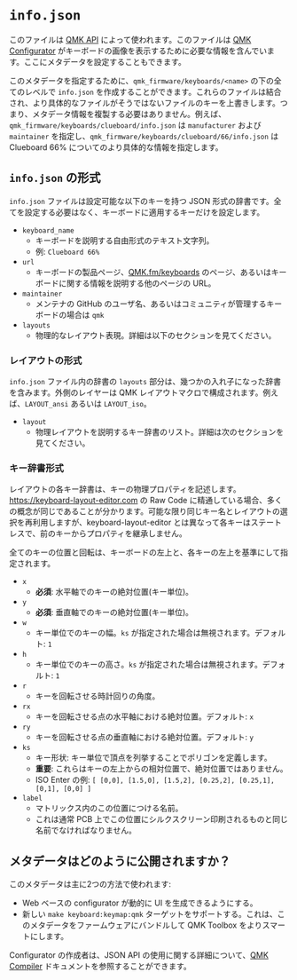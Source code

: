 # `info.json`

<!---
  original document: 0.10.33:docs/reference_info_json.md
  git diff 0.10.33 HEAD -- docs/reference_info_json.md | cat
-->

このファイルは [QMK API](https://github.com/qmk/qmk_api) によって使われます。このファイルは [QMK Configurator](https://config.qmk.fm/) がキーボードの画像を表示するために必要な情報を含んでいます。ここにメタデータを設定することもできます。

このメタデータを指定するために、`qmk_firmware/keyboards/<name>` の下の全てのレベルで `info.json` を作成することができます。これらのファイルは結合され、より具体的なファイルがそうではないファイルのキーを上書きします。つまり、メタデータ情報を複製する必要はありません。例えば、`qmk_firmware/keyboards/clueboard/info.json` は `manufacturer` および `maintainer` を指定し、`qmk_firmware/keyboards/clueboard/66/info.json` は Clueboard 66% についてのより具体的な情報を指定します。

## `info.json` の形式

`info.json` ファイルは設定可能な以下のキーを持つ JSON 形式の辞書です。全てを設定する必要はなく、キーボードに適用するキーだけを設定します。

* `keyboard_name`
   * キーボードを説明する自由形式のテキスト文字列。
   * 例: `Clueboard 66%`
* `url`
   * キーボードの製品ページ、[QMK.fm/keyboards](https://qmk.fm/keyboards) のページ、あるいはキーボードに関する情報を説明する他のページの URL。
* `maintainer`
   * メンテナの GitHub のユーザ名、あるいはコミュニティが管理するキーボードの場合は `qmk`
* `layouts`
   * 物理的なレイアウト表現。詳細は以下のセクションを見てください。

### レイアウトの形式

`info.json` ファイル内の辞書の `layouts` 部分は、幾つかの入れ子になった辞書を含みます。外側のレイヤーは QMK レイアウトマクロで構成されます。例えば、`LAYOUT_ansi` あるいは `LAYOUT_iso`。

* `layout`
   * 物理レイアウトを説明するキー辞書のリスト。詳細は次のセクションを見てください。

### キー辞書形式

レイアウトの各キー辞書は、キーの物理プロパティを記述します。<https://keyboard-layout-editor.com> の Raw Code に精通している場合、多くの概念が同じであることが分かります。可能な限り同じキー名とレイアウトの選択を再利用しますが、keyboard-layout-editor とは異なって各キーはステートレスで、前のキーからプロパティを継承しません。

全てのキーの位置と回転は、キーボードの左上と、各キーの左上を基準にして指定されます。

* `x`
   * **必須**: 水平軸でのキーの絶対位置(キー単位)。
* `y`
   * **必須**: 垂直軸でのキーの絶対位置(キー単位)。
* `w`
   * キー単位でのキーの幅。`ks` が指定された場合は無視されます。デフォルト: `1`
* `h`
   * キー単位でのキーの高さ。`ks` が指定された場合は無視されます。デフォルト: `1`
* `r`
   * キーを回転させる時計回りの角度。
* `rx`
   * キーを回転させる点の水平軸における絶対位置。デフォルト: `x`
* `ry`
   * キーを回転させる点の垂直軸における絶対位置。デフォルト: `y`
* `ks`
   * キー形状: キー単位で頂点を列挙することでポリゴンを定義します。
   * **重要**: これらはキーの左上からの相対位置で、絶対位置ではありません。
   * ISO Enter の例: `[ [0,0], [1.5,0], [1.5,2], [0.25,2], [0.25,1], [0,1], [0,0] ]`
* `label`
   * マトリックス内のこの位置につける名前。
   * これは通常 PCB 上でこの位置にシルクスクリーン印刷されるものと同じ名前でなければなりません。

## メタデータはどのように公開されますか？

このメタデータは主に2つの方法で使われます:

* Web ベースの configurator が動的に UI を生成できるようにする。
* 新しい `make keyboard:keymap:qmk` ターゲットをサポートする。これは、このメタデータをファームウェアにバンドルして QMK Toolbox をよりスマートにします。

Configurator の作成者は、JSON API の使用に関する詳細について、[QMK Compiler](https://docs.api.qmk.fm/using-the-api) ドキュメントを参照することができます。
